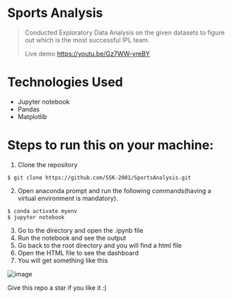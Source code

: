 # Sports Analysis
> Conducted Exploratory Data Analysis on the given datasets to figure out which is the most successful IPL team.
> 
> Live demo https://youtu.be/Gz7WW-yreBY
# Technologies Used
-  Jupyter notebook
-  Pandas
-  Matplotlib
# Steps to run this on your machine:
1. Clone the repository
```
$ git clone https://github.com/SSK-2001/SportsAnalysis.git
```
2. Open anaconda prompt and run the following commands(having a virtual environment is mandatory).
```
$ conda activate myenv
$ jupyter notebook
```
3. Go to the directory and open the .ipynb file
4. Run the notebook and see the output
5. Go back to the root directory and you will find a html file
6. Open the HTML file to see the dashboard
7. You will get something like this

 ![image](https://user-images.githubusercontent.com/62743772/173507216-c8a07f54-5177-4b57-9cd4-4ffa854251d5.png)
 
 
 Give this repo a star if you like it :)


